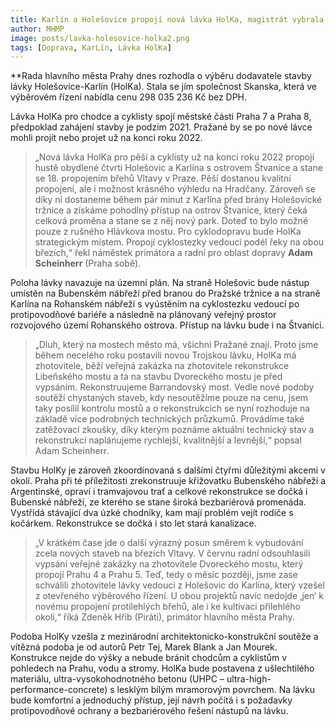 ```yaml
---
title: Karlín a Holešovice propojí nová lávka HolKa, magistrát vybrala zhotovitele
author: MHMP
image: posts/lavka-holesovice-holka2.png
tags: [Doprava, KarLín, Lávka HolKa]
---
```


**Rada hlavního města Prahy dnes rozhodla o výběru dodavatele stavby lávky Holešovice-Karlín (HolKa). Stala se jím společnost Skanska, která ve výběrovém řízení nabídla cenu 298 035 236 Kč bez DPH. 

Lávka HolKa pro chodce a cyklisty spojí městské části Praha 7 a Praha 8, předpoklad zahájení stavby je podzim 2021. Pražané by se po nové lávce mohli projít nebo projet už na konci roku 2022.

>„Nová lávka HolKa pro pěší a cyklisty už na konci roku 2022 propojí hustě obydlené čtvrti Holešovic a Karlína s ostrovem Štvanice a stane se 18. propojením břehů Vltavy v Praze. Pěší dostanou kvalitní propojení, ale i možnost krásného výhledu na Hradčany. Zároveň se díky ní dostaneme během pár minut z Karlína před brány Holešovické tržnice a získáme pohodlný přístup na ostrov Štvanice, který čeká celková proměna a stane se z něj nový park. Doteď to bylo možné pouze z rušného Hlávkova mostu. Pro cyklodopravu bude HolKa strategickým místem. Propojí cyklostezky vedoucí podél řeky na obou březích,“ řekl náměstek primátora a radní pro oblast dopravy **Adam Scheinherr** (Praha sobě).

Poloha lávky navazuje na územní plán. Na straně Holešovic bude nástup umístěn na Bubenském nábřeží před branou do Pražské tržnice a na straně Karlína na Rohanském nábřeží s vyústěním na cyklostezku vedoucí po protipovodňové bariéře a následně na plánovaný veřejný prostor rozvojového území Rohanského ostrova. Přístup na lávku bude i na Štvanici.

>„Dluh, který na mostech město má, všichni Pražané znají. Proto jsme během necelého roku postavili novou Trojskou lávku, HolKa má zhotovitele, běží veřejná zakázka na zhotovitele rekonstrukce Libeňského mostu a ta na stavbu Dvoreckého mostu je před vypsáním. Rekonstruujeme Barrandovský most. Vedle nové podoby soutěží chystaných staveb, kdy nesoutěžíme pouze na cenu, jsem taky posílil kontrolu mostů a o rekonstrukcích se nyní rozhoduje na základě více podrobných technických průzkumů. Provádíme také zatěžovací zkoušky, díky kterým poznáme aktuální technický stav a rekonstrukci naplánujeme rychlejší, kvalitnější a levnější,“ popsal Adam Scheinherr.

Stavbu HolKy je zároveň zkoordinovaná s dalšími čtyřmi důležitými akcemi v okolí. Praha při té příležitosti zrekonstruuje křižovatku Bubenského nábřeží a Argentinské, opraví i tramvajovou trať a celkové rekonstrukce se dočká i Bubenské nábřeží, ze kterého se stane široká bezbariérová promenáda. Vystřídá stávající dva úzké chodníky, kam mají problém vejít rodiče s kočárkem. Rekonstrukce se dočká i sto let stará kanalizace.

>„V krátkém čase jde o další výrazný posun směrem k vybudování zcela nových staveb na březích Vltavy. V červnu radní odsouhlasili vypsání veřejné zakázky na zhotovitele Dvoreckého mostu, který propojí Prahu 4 a Prahu 5. Teď, tedy o měsíc později, jsme zase schválili zhotovitele lávky vedoucí z Holešovic do Karlína, který vzešel z otevřeného výběrového řízení. U obou projektů navíc nedojde ‚jen‘ k novému propojení protilehlých břehů, ale i ke kultivaci přilehlého okolí,“ říká Zdeněk Hřib (Piráti), primátor hlavního města Prahy.

Podoba HolKy vzešla z mezinárodní architektonicko-konstrukční soutěže a vítězná podoba je od autorů Petr Tej, Marek Blank a Jan Mourek. Konstrukce nejde do výšky a nebude bránit chodcům a cyklistům v pohledech na Prahu, vodu a stromy. HolKa bude postavena z ušlechtilého materiálu, ultra-vysokohodnotného betonu (UHPC – ultra-high-performance-concrete) s lesklým bílým mramorovým povrchem. Na lávku bude komfortní a jednoduchý přístup, její návrh počítá i s požadavky protipovodňové ochrany a bezbariérového řešení nástupů na lávku.
